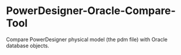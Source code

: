 # PowerDesigner-Oracle-Compare-Tool
Compare PowerDesigner physical model (the pdm file) with Oracle database objects.
